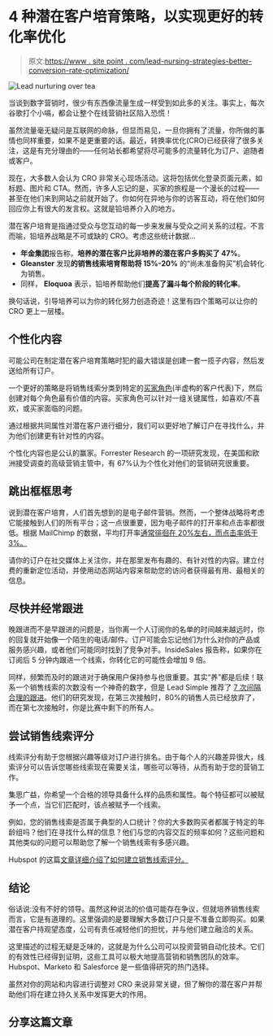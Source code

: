 # 4 种潜在客户培育策略，以实现更好的转化率优化

> 原文:[https://www . site point . com/lead-nursing-strategies-better-conversion-rate-optimization/](https://www.sitepoint.com/lead-nurturing-strategies-better-conversion-rate-optimization/)

![Lead nurturing over tea](../Images/d4d35a9a9774a8ec453147fe79045bc6.png)

当谈到数字营销时，很少有东西像流量生成一样受到如此多的关注。事实上，每次谷歌打个小嗝，都会让整个在线营销社区陷入恐慌！

虽然流量毫无疑问是互联网的命脉，但显而易见，一旦你拥有了流量，你所做的事情也同样重要，如果不是更重要的话。最近，转换率优化(CRO)已经获得了很多关注，这是有充分理由的——任何站长都希望将尽可能多的流量转化为订户、追随者或客户。

现在，大多数人会认为 CRO 非常关心现场活动。这将包括优化登录页面元素，如标题、图片和 CTA。然而，许多人忘记的是，买家的旅程是一个漫长的过程——甚至在他们来到网站之前就开始了。你如何在异地与你的访客互动，将在他们如何回应你上有很大的发言权。这就是铅培养介入的地方。

潜在客户培育是指通过受众与您互动的每一步来发展与受众之间关系的过程。不言而喻，铅培养战略是不可或缺的 CRO。考虑这些统计数据…

*   **年金集团**报告称，**培养的潜在客户比非培养的潜在客户多购买了 47%**。
*   **Gleanster** 发现**的销售线索培育帮助将 15%-20%** 的“尚未准备购买”机会转化为销售。
*   同样， **Eloquoa** 表示，铅培养帮助他们**提高了漏斗每个阶段的转化率**。

换句话说，引导培养可以为你的转化努力创造奇迹！这里有四个策略可以让你的 CRO 更上一层楼。

## 个性化内容

可能公司在制定潜在客户培育策略时犯的最大错误是创建一套一揽子内容，然后发送给所有订户。

一个更好的策略是将销售线索分类到特定的[买家角色](http://marketingwiz.co/lp/seo/seo-problem.html)(半虚构的客户代表)下，然后创建对每个角色最有价值的内容。买家角色可以针对一组关键属性，如喜欢/不喜欢，或买家面临的问题。

通过根据共同属性对潜在客户进行细分，我们可以更好地了解订户在寻找什么，并为他们创建更有针对性的内容。

个性化内容也是公认的赢家。Forrester Research 的一项研究发现，在美国和欧洲接受调查的高级营销主管中，有 67%认为个性化对他们的营销研究很重要。

## 跳出框框思考

说到潜在客户培育，人们首先想到的是电子邮件营销。然而，一个整体战略将考虑它能接触到人们的所有平台；这一点很重要，因为电子邮件的打开率和点击率都很低。根据 MailChimp 的数据，平均打开率[通常徘徊在 20%左右，而点击率低于 3%。](https://mailchimp.com/resources/research/email-marketing-benchmarks/)

请你的订户在社交媒体上关注你，并在那里发布有趣的、有针对性的内容。建立付费的重新定位活动，并使用动态网站内容来帮助您的访问者获得最有用、最相关的信息。

## 尽快并经常跟进

晚跟进而不是早跟进的问题是，当你离一个人订阅你的名单的时间越来越远时，你的回复就开始像一个陌生的电话/邮件。订户可能会忘记他们为什么对你的产品或服务感兴趣，或者他们可能同时找到了竞争对手。InsideSales 报告称，如果你在订阅后 5 分钟内跟进一个线索，你转化它的可能性会增加 9 倍。

同样，频繁而及时的跟进对于确保用户保持参与也很重要。其实“养”都是后续！联系一个销售线索的次数没有一个神奇的数字，但是 Lead Simple 推荐了 [7 次间隔合理的跟进](https://www.leadsimple.com/sales-course/follow-up-tactics)。他们的研究发现，在第三次接触时，80%的销售人员已经放弃了，而在第七次接触时，你是比赛中剩下的所有人。

## 尝试销售线索评分

线索评分有助于您根据兴趣等级对订户进行排名。由于每个人的兴趣差异很大，线索评分可以告诉您哪些线索现在需要关注，哪些可以等待，从而有助于您的营销工作。

集思广益，你希望一个合格的领导具备什么样的品质和属性。每个特征都可以被赋予一个点，当它们匹配时，该点被赋予一个线索。

例如，您的销售线索是否属于典型的人口统计？你的大多数购买者都属于特定的年龄组吗？他们在寻找什么样的信息？他们与您的内容交互的频率如何？这些问题和其他类似的问题可以帮助您了解一个销售线索有多感兴趣。

Hubspot 的这篇[文章详细介绍了如何建立销售线索评分。](https://blog.hubspot.com/blog/tabid/6307/bid/31279/How-to-Score-Your-Leads-So-Sales-Works-the-Hottest-Prospects.aspx#sm.0001qvf51t13jqeu6w596h8hoz68y)

## 结论

俗话说:没有不好的领导。虽然这种说法的价值可能存在争议，但就培养销售线索而言，它是有道理的。这里强调的是要理解大多数订户只是不准备立即购买。如果潜在客户持观望态度，公司有责任减轻他们的担忧，并与他们建立融洽的关系。

这里描述的过程无疑是乏味的，这就是为什么公司可以投资营销自动化技术。它们的有效性已经得到证明，这些工具可以极大地提高营销和销售团队的效率。Hubspot、Marketo 和 Salesforce 是一些值得研究的热门选择。

虽然对你的网站和内容进行调整对 CRO 来说非常关键，但了解你的潜在客户并帮助他们将在建立持久关系中发挥更大的作用。

## 分享这篇文章